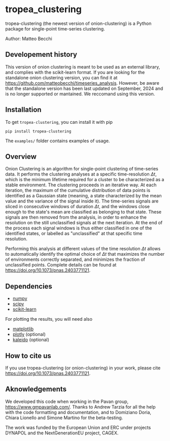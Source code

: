 # tropea_clustering
tropea-clustering (the newest version of onion-clustering) is a Python package for single-point time-series clustering. 

Author: Matteo Becchi

## Developement history
This version of onion clustering is meant to be used as an external library, and complies with the scikit-learn format. If you are looking for the standalone onion clustering version, you can find it at https://github.com/matteobecchi/timeseries_analysis. However, be aware that the standalone version has been last updated on September, 2024 and is no longer supported or mantained. We reccomand using this version. 

## Installation
To get `tropea-clustering`, you can install it with pip

``pip install tropea-clustering``

The `examples/` folder contains examples of usage. 

## Overview
Onion Clustering is an algorithm for single-point clustering of time-series data. It performs the clustering analyses at a specific time-resolution $\Delta t$, which is the minimum lifetime required for a cluster to be characterized as a stable environment. The clustering proceeds in an iterative way. At each iteration, the maximum of the cumulative distribution of data points is identified as a Gaussian state (meaning, a state characterized by the mean value and the variance of the signal inside it). The time-series signals are sliced in consecutive windows of duration $\Delta t$, and the windows close enough to the state's mean are classified as belonging to that state. These signals are then removed from the analysis, in order to enhance the resolution on the still unclassified signals at the next iteration. At the end of the process each signal windows is thus either classified in one of the identified states, or labelled as "unclassified" at that specific time resolution. 

Performing this analysis at different values of the time resolution $\Delta t$ allows to automatically identify the optimal choice of $\Delta t$ that maximizes the number of environments correctly separated, and minimizes the fraction of unclassified points. Complete details can be found at https://doi.org/10.1073/pnas.2403771121.

## Dependencies
- [numpy](https://numpy.org)
- [scipy](https://docs.scipy.org/doc/scipy/index.html)
- [scikit-learn](https://scikit-learn.org/stable/)

For plotting the results, you will need also 
- [matplotlib](https://matplotlib.org)
- [plotly](https://plotly.com/graphing-libraries/) (optional)
- [kaleido](https://pypi.org/project/kaleido/) (optional)

## How to cite us
If you use tropea-clustering (or onion-clustering) in your work, please cite https://doi.org/10.1073/pnas.2403771121. 

## Aknowledgements
We developed this code when working in the Pavan group, https://www.gmpavanlab.com/. Thanks to Andrew Tarzia for all the help with the code formatting and documentation, and to Domiziano Doria, Chiara Lionello and Simone Martino for the beta-testing. 

The work was funded by the European Union and ERC under projects DYNAPOL and the NextGenerationEU project, CAGEX. 
